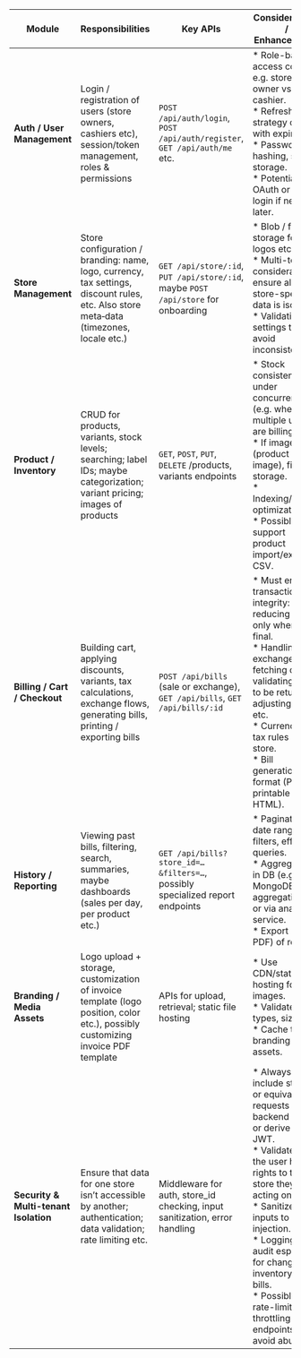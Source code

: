 | Module                                | Responsibilities                                                                                                                       | Key APIs                                                                           | Considerations / Enhancements                                                                                                                                                                                                                                                                                                                                      |
| ------------------------------------- | -------------------------------------------------------------------------------------------------------------------------------------- | ---------------------------------------------------------------------------------- | ------------------------------------------------------------------------------------------------------------------------------------------------------------------------------------------------------------------------------------------------------------------------------------------------------------------------------------------------------------------ |
| **Auth / User Management**            | Login / registration of users (store owners, cashiers etc), session/token management, roles & permissions                              | `POST /api/auth/login`, `POST /api/auth/register`, `GET /api/auth/me` etc.         | \* Role-based access control: e.g. store owner vs cashier. <br> \* Refresh token strategy or JWT with expiry. <br> \* Password hashing, secure storage. <br> \* Potentially OAuth or social login if needed later.                                                                                                                                                 |
| **Store Management**                  | Store configuration / branding: name, logo, currency, tax settings, discount rules, etc. Also store meta‑data (timezones, locale etc.) | `GET /api/store/:id`, `PUT /api/store/:id`, maybe `POST /api/store` for onboarding | \* Blob / file storage for logos etc. <br> \* Multi-tenant considerations: ensure all store-specific data is isolated. <br> \* Validation of settings to avoid inconsistencies.                                                                                                                                                                                    |
| **Product / Inventory**               | CRUD for products, variants, stock levels; searching; label IDs; maybe categorization; variant pricing; images of products             | `GET`, `POST`, `PUT`, `DELETE` /products, variants endpoints                       | \* Stock consistency under concurrency (e.g. when multiple users are billing). <br> \* If images (product image), file storage. <br> \* Indexing/search optimization. <br> \* Possibly support product import/export CSV.                                                                                                                                          |
| **Billing / Cart / Checkout**         | Building cart, applying discounts, variants, tax calculations, exchange flows, generating bills, printing / exporting bills            | `POST /api/bills` (sale or exchange), `GET /api/bills`, `GET /api/bills/:id`       | \* Must ensure transactional integrity: e.g., reducing stock only when bill is final. <br> \* Handling exchanges: fetching old bill, validating items to be returned, adjusting totals etc. <br> \* Currency & tax rules per store. <br> \* Bill generation format (PDF or printable HTML).                                                                        |
| **History / Reporting**               | Viewing past bills, filtering, search, summaries, maybe dashboards (sales per day, per product etc.)                                   | `GET /api/bills?store_id=…&filters=…`, possibly specialized report endpoints       | \* Pagination, date range filters, efficient queries. <br> \* Aggregations in DB (e.g. MongoDB aggregations) or via analytics service. <br> \* Export (CSV / PDF) of reports.                                                                                                                                                                                      |
| **Branding / Media Assets**           | Logo upload + storage, customization of invoice template (logo position, color etc.), possibly customizing invoice PDF template        | APIs for upload, retrieval; static file hosting                                    | \* Use CDN/static hosting for images. <br> \* Validate file types, sizes. <br> \* Cache the branding assets.                                                                                                                                                                                                                                                       |
| **Security & Multi-tenant Isolation** | Ensure that data for one store isn’t accessible by another; authentication; data validation; rate limiting etc.                        | Middleware for auth, store\_id checking, input sanitization, error handling        | \* Always include store\_id or equivalent in requests & backend logic; or derive from JWT. <br> \* Validate that the user has rights to the store they’re acting on. <br> \* Sanitize inputs to avoid injection. <br> \* Logging and audit especially for changes in inventory or bills. <br> \* Possibly rate-limiting or throttling on endpoints to avoid abuse. |
